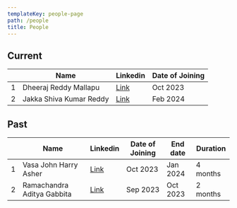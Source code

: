 ```yaml
---
templateKey: people-page
path: /people
title: People
---
```


## Current
|   | Name                    | Linkedin                                                               | Date of Joining |
| - | ----------------------- | ---------------------------------------------------------------------- | --------------- |
| 1 | Dheeraj Reddy Mallapu   | [Link](https://www.linkedin.com/in/dheeraj-reddy-mallapu-1622a3174/)   | Oct 2023        |
| 2 | Jakka Shiva Kumar Reddy | [Link](https://www.linkedin.com/in/jakka-shiva-kumar-reddy-3728a125b/) | Feb 2024        |


## Past
|   | Name                    | Linkedin                                                               | Date of Joining | End date | Duration |
| - | ----------------------- | ---------------------------------------------------------------------- | --------------- | --------------- | --------------- |
| 1 | Vasa John Harry Asher   | [Link](https://www.linkedin.com/in/harry-asher-54601523b/)   | Oct 2023        | Jan 2024        | 4 months        |
| 2 | Ramachandra Aditya Gabbita | [Link](https://www.linkedin.com/in/agabbita/) | Sep 2023        | Oct 2023        | 2 months        |